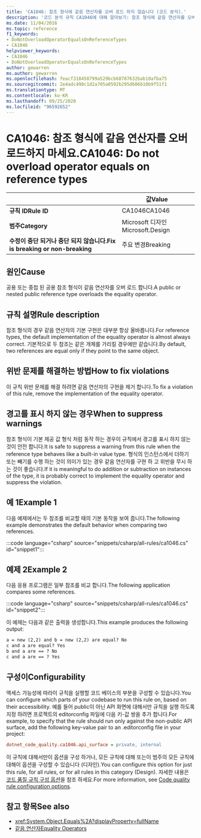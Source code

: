 ```yaml
---
title: 'CA1046: 참조 형식에 같음 연산자를 오버 로드 하지 않습니다 (코드 분석).'
description: '코드 분석 규칙 CA1046에 대해 알아보기: 참조 형식에 같음 연산자를 오버 로드 하지 않습니다.'
ms.date: 11/04/2016
ms.topic: reference
f1_keywords:
- DoNotOverloadOperatorEqualsOnReferenceTypes
- CA1046
helpviewer_keywords:
- CA1046
- DoNotOverloadOperatorEqualsOnReferenceTypes
author: gewarren
ms.author: gewarren
ms.openlocfilehash: feacf318458799a529bcb68787632bab10afba75
ms.sourcegitcommit: 2e4adc490c1d2a705a0592b295d606b10b9f51f1
ms.translationtype: MT
ms.contentlocale: ko-KR
ms.lasthandoff: 09/25/2020
ms.locfileid: "96592652"
---
```

# <a name="ca1046-do-not-overload-operator-equals-on-reference-types"></a><span data-ttu-id="b2e54-103">CA1046: 참조 형식에 같음 연산자를 오버로드하지 마세요.</span><span class="sxs-lookup"><span data-stu-id="b2e54-103">CA1046: Do not overload operator equals on reference types</span></span>

| | <span data-ttu-id="b2e54-104">값</span><span class="sxs-lookup"><span data-stu-id="b2e54-104">Value</span></span> |
|-|-|
| <span data-ttu-id="b2e54-105">**규칙 ID**</span><span class="sxs-lookup"><span data-stu-id="b2e54-105">**Rule ID**</span></span> |<span data-ttu-id="b2e54-106">CA1046</span><span class="sxs-lookup"><span data-stu-id="b2e54-106">CA1046</span></span>|
| <span data-ttu-id="b2e54-107">**범주**</span><span class="sxs-lookup"><span data-stu-id="b2e54-107">**Category**</span></span> |<span data-ttu-id="b2e54-108">Microsoft 디자인</span><span class="sxs-lookup"><span data-stu-id="b2e54-108">Microsoft.Design</span></span>|
| <span data-ttu-id="b2e54-109">**수정이 중단 되거나 중단 되지 않습니다.**</span><span class="sxs-lookup"><span data-stu-id="b2e54-109">**Fix is breaking or non-breaking**</span></span> |<span data-ttu-id="b2e54-110">주요 변경</span><span class="sxs-lookup"><span data-stu-id="b2e54-110">Breaking</span></span>|

## <a name="cause"></a><span data-ttu-id="b2e54-111">원인</span><span class="sxs-lookup"><span data-stu-id="b2e54-111">Cause</span></span>

<span data-ttu-id="b2e54-112">공용 또는 중첩 된 공용 참조 형식이 같음 연산자를 오버 로드 합니다.</span><span class="sxs-lookup"><span data-stu-id="b2e54-112">A public or nested public reference type overloads the equality operator.</span></span>

## <a name="rule-description"></a><span data-ttu-id="b2e54-113">규칙 설명</span><span class="sxs-lookup"><span data-stu-id="b2e54-113">Rule description</span></span>

<span data-ttu-id="b2e54-114">참조 형식의 경우 같음 연산자의 기본 구현은 대부분 항상 올바릅니다.</span><span class="sxs-lookup"><span data-stu-id="b2e54-114">For reference types, the default implementation of the equality operator is almost always correct.</span></span> <span data-ttu-id="b2e54-115">기본적으로 두 참조는 같은 개체를 가리킬 경우에만 같습니다.</span><span class="sxs-lookup"><span data-stu-id="b2e54-115">By default, two references are equal only if they point to the same object.</span></span>

## <a name="how-to-fix-violations"></a><span data-ttu-id="b2e54-116">위반 문제를 해결하는 방법</span><span class="sxs-lookup"><span data-stu-id="b2e54-116">How to fix violations</span></span>

<span data-ttu-id="b2e54-117">이 규칙 위반 문제를 해결 하려면 같음 연산자의 구현을 제거 합니다.</span><span class="sxs-lookup"><span data-stu-id="b2e54-117">To fix a violation of this rule, remove the implementation of the equality operator.</span></span>

## <a name="when-to-suppress-warnings"></a><span data-ttu-id="b2e54-118">경고를 표시 하지 않는 경우</span><span class="sxs-lookup"><span data-stu-id="b2e54-118">When to suppress warnings</span></span>

<span data-ttu-id="b2e54-119">참조 형식이 기본 제공 값 형식 처럼 동작 하는 경우이 규칙에서 경고를 표시 하지 않는 것이 안전 합니다.</span><span class="sxs-lookup"><span data-stu-id="b2e54-119">It is safe to suppress a warning from this rule when the reference type behaves like a built-in value type.</span></span> <span data-ttu-id="b2e54-120">형식의 인스턴스에서 더하기 또는 빼기를 수행 하는 것이 의미가 있는 경우 같음 연산자를 구현 하 고 위반을 무시 하는 것이 좋습니다.</span><span class="sxs-lookup"><span data-stu-id="b2e54-120">If it is meaningful to do addition or subtraction on instances of the type, it is probably correct to implement the equality operator and suppress the violation.</span></span>

## <a name="example-1"></a><span data-ttu-id="b2e54-121">예 1</span><span class="sxs-lookup"><span data-stu-id="b2e54-121">Example 1</span></span>

<span data-ttu-id="b2e54-122">다음 예제에서는 두 참조를 비교할 때의 기본 동작을 보여 줍니다.</span><span class="sxs-lookup"><span data-stu-id="b2e54-122">The following example demonstrates the default behavior when comparing two references.</span></span>

:::code language="csharp" source="snippets/csharp/all-rules/ca1046.cs" id="snippet1":::

## <a name="example-2"></a><span data-ttu-id="b2e54-123">예제 2</span><span class="sxs-lookup"><span data-stu-id="b2e54-123">Example 2</span></span>

<span data-ttu-id="b2e54-124">다음 응용 프로그램은 일부 참조를 비교 합니다.</span><span class="sxs-lookup"><span data-stu-id="b2e54-124">The following application compares some references.</span></span>

:::code language="csharp" source="snippets/csharp/all-rules/ca1046.cs" id="snippet2":::

<span data-ttu-id="b2e54-125">이 예제는 다음과 같은 출력을 생성합니다.</span><span class="sxs-lookup"><span data-stu-id="b2e54-125">This example produces the following output:</span></span>

```txt
a = new (2,2) and b = new (2,2) are equal? No
c and a are equal? Yes
b and a are == ? No
c and a are == ? Yes
```

## <a name="configurability"></a><span data-ttu-id="b2e54-126">구성이</span><span class="sxs-lookup"><span data-stu-id="b2e54-126">Configurability</span></span>

<span data-ttu-id="b2e54-127">액세스 가능성에 따라이 규칙을 실행할 코드 베이스의 부분을 구성할 수 있습니다.</span><span class="sxs-lookup"><span data-stu-id="b2e54-127">You can configure which parts of your codebase to run this rule on, based on their accessibility.</span></span> <span data-ttu-id="b2e54-128">예를 들어 public이 아닌 API 화면에 대해서만 규칙을 실행 하도록 지정 하려면 프로젝트의 editorconfig 파일에 다음 키-값 쌍을 추가 합니다.</span><span class="sxs-lookup"><span data-stu-id="b2e54-128">For example, to specify that the rule should run only against the non-public API surface, add the following key-value pair to an .editorconfig file in your project:</span></span>

```ini
dotnet_code_quality.ca1046.api_surface = private, internal
```

<span data-ttu-id="b2e54-129">이 규칙에 대해서만이 옵션을 구성 하거나, 모든 규칙에 대해 또는이 범주의 모든 규칙에 대해이 옵션을 구성할 수 있습니다 (디자인).</span><span class="sxs-lookup"><span data-stu-id="b2e54-129">You can configure this option for just this rule, for all rules, or for all rules in this category (Design).</span></span> <span data-ttu-id="b2e54-130">자세한 내용은 [코드 품질 규칙 구성 옵션](../code-quality-rule-options.md)을 참조 하세요.</span><span class="sxs-lookup"><span data-stu-id="b2e54-130">For more information, see [Code quality rule configuration options](../code-quality-rule-options.md).</span></span>

## <a name="see-also"></a><span data-ttu-id="b2e54-131">참고 항목</span><span class="sxs-lookup"><span data-stu-id="b2e54-131">See also</span></span>

- <xref:System.Object.Equals%2A?displayProperty=fullName>
- [<span data-ttu-id="b2e54-132">같음 연산자</span><span class="sxs-lookup"><span data-stu-id="b2e54-132">Equality Operators</span></span>](../../../standard/design-guidelines/equality-operators.md)
